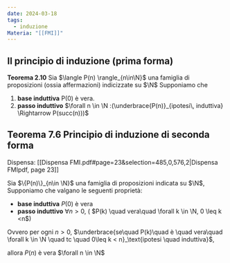 ```yaml
---
date: 2024-03-18
tags:
  - induzione
Materia: "[[FMI]]"
---
```


$\newcommand{\N}{\mathbb{N}}\newcommand{\R}{\mathbb{R}}\newcommand{\Z}{\mathbb{Z}}\newcommand{\Fcal}{\mathcal{F}}$
## Il principio di induzione (prima forma)
**Teorema 2.10** 
Sia $\langle P(n) \rangle_{n\in\N}$ una famiglia di proposizioni (ossia affermazioni) indicizzate su $\N$
Supponiamo che 
1) **base induttiva** P(0) è vera. 
2) **passo induttivo** $\forall n \in \N :(\underbrace{P(n)}_{ipotesi\, induttiva} \Rightarrow P(succ(n)))$
## **Teorema 7.6** Principio di induzione di seconda forma
Dispensa: [[Dispensa FMI.pdf#page=23&selection=485,0,576,2|Dispensa FMIpdf, page 23]]

Sia $\{P(n)\}_{n\in \N}$ una famiglia di proposizioni
indicata su $\N$, Supponiamo che valgano le seguenti proprietà:
- **base induttiva** $P(0)$ è vera
- **passo induttivo** $\forall n >0$, ( $P(k) \quad vera\quad \forall k \in \N, 0 \leq k <n$)

Ovvero per ogni $n>0$, $\underbrace{se\quad P(k)\quad è \quad vera\quad \forall k \in \N \quad tc \quad 0\leq k < n}_\text{ipotesi \quad induttiva}$,

allora $P(n)$ è vera $\forall n \in \N$
